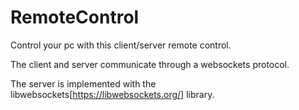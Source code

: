 # RemoteControl
Control your pc with this client/server remote control.

The client and server communicate through a websockets protocol.

The server is implemented with the libwebsockets[https://libwebsockets.org/] library.
